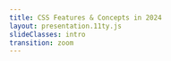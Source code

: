```yaml
---
title: CSS Features & Concepts in 2024
layout: presentation.11ty.js
slideClasses: intro
transition: zoom
---
```


